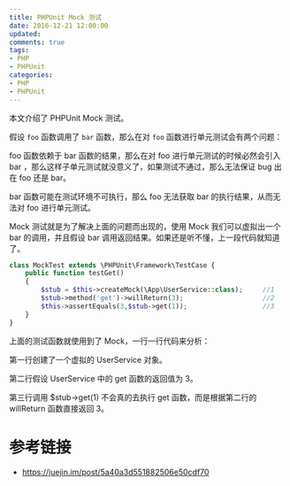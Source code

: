 ```yaml
---
title: PHPUnit Mock 测试
date: 2016-12-21 12:00:00
updated:
comments: true
tags:
- PHP
- PHPUnit
categories:
- PHP
- PHPUnit
---
```


本文介绍了 PHPUnit Mock 测试。

假设 `foo` 函数调用了 `bar` 函数，那么在对 `foo` 函数进行单元测试会有两个问题：

foo 函数依赖于 bar 函数的结果，那么在对 foo 进行单元测试的时候必然会引入 bar ，那么这样子单元测试就没意义了，如果测试不通过，那么无法保证 bug 出在 foo 还是 bar。

bar 函数可能在测试环境不可执行，那么 foo 无法获取 bar 的执行结果，从而无法对 foo 进行单元测试。

Mock 测试就是为了解决上面的问题而出现的，使用 Mock 我们可以虚拟出一个 bar 的调用，并且假设 bar 调用返回结果。如果还是听不懂，上一段代码就知道了。

```php
class MockTest extends \PHPUnit\Framework\TestCase {
	public function testGet()
	{  
		$stub = $this->createMock(\App\UserService::class);     //1
		$stub->method('get')->willReturn(3); 					//2
		$this->assertEquals(3,$stub->get(1));  					//3
	}
}
```

上面的测试函数就使用到了 Mock，一行一行代码来分析：

第一行创建了一个虚拟的 UserService 对象。

第二行假设 UserService 中的 get 函数的返回值为 3。

第三行调用 $stub->get(1) 不会真的去执行 get 函数，而是根据第二行的 willReturn 函数直接返回 3。

# 参考链接

* https://juejin.im/post/5a40a3d551882506e50cdf70
